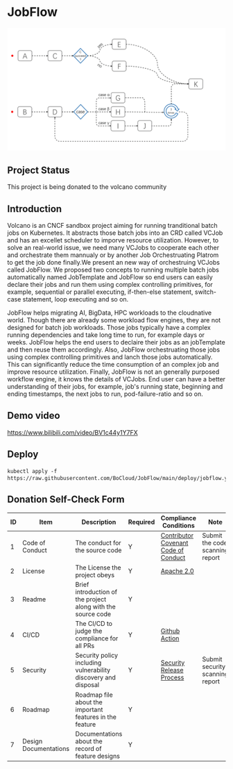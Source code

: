 # JobFlow

![jobflowAnimation](./docs/images/jobflow.gif)

## Project Status

This project is being donated to the volcano community

## Introduction

Volcano is an CNCF sandbox project aiming for running tranditional batch jobs on Kubernetes. It abstracts those batch jobs into an CRD called VCJob and has an excellet scheduler to imporve resource utilization. However, to solve an real-world issue, we need many VCJobs to cooperate each other and orchestrate them mannualy or by another Job Orchestruating Platrom to get the job done finally.We present an new way of orchestruing VCJobs called JobFlow. We proposed two concepts to running multiple batch jobs automatically named JobTemplate and JobFlow so end users can easily declare their jobs and run them using complex controlling primitives, for example, sequential or parallel executing, if-then-else statement, switch-case statement, loop executing and so on.

JobFlow helps migrating AI, BigData, HPC workloads to the cloudnative world. Though there are already some workload flow engines, they are not designed for batch job workloads. Those jobs typically have a complex running dependencies and take long time to run, for example days or weeks. JobFlow helps the end users to declaire their jobs as an jobTemplate and then reuse them accordingly. Also, JobFlow orchestruating those jobs using complex controlling primitives and lanch those jobs automatically. This can significantly reduce the time consumption of an complex job and improve resource utilization. Finally, JobFlow is not an generally purposed workflow engine, it knows the details of VCJobs. End user can have a better understanding of their jobs, for example, job's running state, beginning and ending timestamps, the next jobs to run, pod-failure-ratio and so on.

## Demo video

https://www.bilibili.com/video/BV1c44y1Y7FX

## Deploy
```
kubectl apply -f https://raw.githubusercontent.com/BoCloud/JobFlow/main/deploy/jobflow.yaml
```

## Donation Self-Check Form

| ID   | Item                  | Description                                                  | Required | Compliance Conditions                                        | Note                            | complete  |
| ---- | --------------------- | ------------------------------------------------------------ | -------- | ------------------------------------------------------------ | ------------------------------- | ---- |
| 1    | Code of Conduct       | The conduct for the source code                              | Y        | [Contributor Covenant Code of Conduct](https://www.contributor-covenant.org/) | Submit the code scanning report | [yes](./docs/scanning-report/fossas-report.html) |
| 2    | License               | The License the project obeys                                | Y        | [Apache 2.0](https://github.com/volcano-sh/volcano/blob/master/LICENSE) |                                 | [yes](./LICENSE) |
| 3    | Readme                | Brief introduction of the project along with the source code | Y        |                                                              |                                 | [yes](./README.md) |
| 4    | CI/CD                 | The CI/CD to judge the compliance for all PRs                | Y        | [Github Action](https://docs.github.com/en/actions)          |                                 |      |
| 5    | Security              | Security policy including vulnerability discovery and disposal | Y        | [Security Release Process](https://github.com/volcano-sh/volcano/blob/master/SECURITY.md) | Submit security scanning report | yes[![Total alerts](https://img.shields.io/lgtm/alerts/g/BoCloud/JobFlow.svg?logo=lgtm&logoWidth=18)](https://lgtm.com/projects/g/BoCloud/JobFlow/alerts/) |
| 6    | Roadmap               | Roadmap file about the important features in the feature     | Y        |                                                              |                                 | [yes](./docs/community/roadmap.md) |
| 7    | Design Documentations | Documentations about the record of feature designs           | Y        |                                                              |                                 | [yes](./docs/design) |